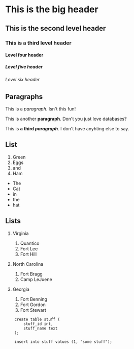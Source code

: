 # This is the big header
## This is the second level header
### This is a third level header
#### Level four header
##### Level five header
###### Level six header

## Paragraphs

This is a *paragraph*. Isn't this fun!

This is another **paragraph**. Don't you just love databases?

This is **a third *paragraph***. I don't have anyhting else to say.

## List

1. Green
1. Eggs
1. and
1. Ham

* The
* Cat
* in
* the 
* hat

<!-- This is a comment -->

## Lists
1. Virginia
	1. Quantico
	1. Fort Lee
	1. Fort Hill
	
1. North Carolina
	1. Fort Bragg
	1. Camp LeJuene
	
1. Georgia
	1. Fort Benning
	1. Fort Gordon
	1. Fort Stewart
```		
	create table stuff (
		stuff_id int, 
		stuff_name text
	);

	insert into stuff values (1, "some stuff");
```		
	
